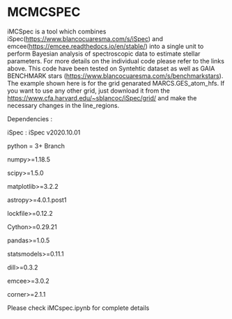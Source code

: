 # MCMCSPEC
iMCSpec is a tool which combines iSpec(https://www.blancocuaresma.com/s/iSpec) and emcee(https://emcee.readthedocs.io/en/stable/) into a single unit to perform Bayesian analysis of spectroscopic data to estimate stellar parameters. For more details on the individual code please refer to the links above. This code have been tested on Syntehtic dataset as well as GAIA BENCHMARK stars (https://www.blancocuaresma.com/s/benchmarkstars). The example shown here is for the grid genarated MARCS.GES_atom_hfs. If you want to use any other grid, just download it from the https://www.cfa.harvard.edu/~sblancoc/iSpec/grid/ and make the necessary changes in the line_regions.

Dependencies :

iSpec : iSpec v2020.10.01

python = 3+ Branch

numpy>=1.18.5

scipy>=1.5.0

matplotlib>=3.2.2

astropy>=4.0.1.post1

lockfile>=0.12.2

Cython>=0.29.21

pandas>=1.0.5

statsmodels>=0.11.1

dill>=0.3.2

emcee>=3.0.2

corner>=2.1.1

Please check iMCspec.ipynb for complete details

